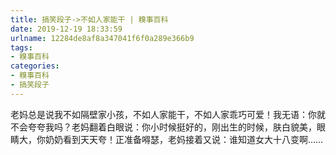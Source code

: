 ```yaml
---
title: 搞笑段子->不如人家能干 | 糗事百科
date: 2019-12-19 18:33:59
urlname: 12284de8af8a347041f6f0a289e366b9
tags: 
- 糗事百科
categories:
- 糗事百科
- 搞笑段子
---
```

老妈总是说我不如隔壁家小孩，不如人家能干，不如人家乖巧可爱！我无语：你就不会夸夸我吗？老妈翻着白眼说：你小时候挺好的，刚出生的时候，肤白貌美，眼睛大，你奶奶看到天天夸！正准备嘚瑟，老妈接着又说：谁知道女大十八变啊……


